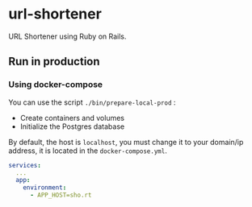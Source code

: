 # url-shortener

URL Shortener using Ruby on Rails.

## Run in production

### Using docker-compose

You can use the script `./bin/prepare-local-prod` :
- Create containers and volumes
- Initialize the Postgres database

By default, the host is `localhost`, you must change it to your domain/ip address, it is located in the 
`docker-compose.yml`.

```yaml
services:
  ...
  app:
    environment:
      - APP_HOST=sho.rt
```
